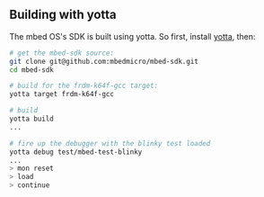 ## Building with yotta


The mbed OS's SDK is built using yotta. So first, install [yotta](http://github.com/ARMmbed/yotta), then:

```bash
# get the mbed-sdk source:
git clone git@github.com:mbedmicro/mbed-sdk.git
cd mbed-sdk

# build for the frdm-k64f-gcc target:
yotta target frdm-k64f-gcc

# build
yotta build
...

# fire up the debugger with the blinky test loaded
yotta debug test/mbed-test-blinky
...
> mon reset
> load
> continue

```
